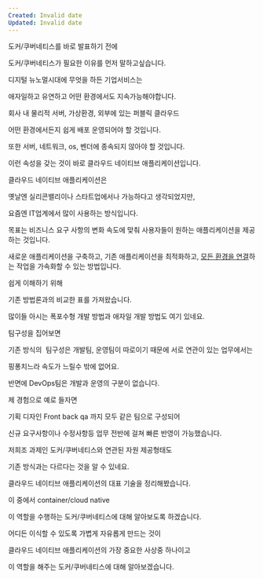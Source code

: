 ```yaml
---
Created: Invalid date
Updated: Invalid date
---
```

도커/쿠버네티스를 바로 발표하기 전에

도커/쿠버네티스가 필요한 이유를 먼저 말하고싶습니다.

디지털 뉴노멀시대에 무엇을 하든 기업서비스는

애자일하고 유연하고 어떤 환경에서도 지속가능해야합니다.

회사 내 물리적 서버, 가상환경, 외부에 있는 퍼블릭 클라우드

어떤 환경에서든지 쉽게 배포 운영되어야 할 것입니다.

또한 서버, 네트워크, os, 벤더에 종속되지 않아야 할 것입니다.

이런 속성을 갖는 것이 바로 클라우드 네이티브 애플리케이션입니다.

클라우드 네이티브 애플리케이션은

옛날엔 실리콘밸리이나 스타트업에서나 가능하다고 생각되었지만,

요즘엔 IT업계에서 많이 사용하는 방식입니다.

목표는 비즈니스 요구 사항의 변화 속도에 맞춰 사용자들이 원하는 애플리케이션을 제공하는 것입니다.

새로운 애플리케이션을 구축하고, 기존 애플리케이션을 최적화하고, [모든 환경을 연결](https://www.redhat.com/ko/topics/integration)하는 작업을 가속화할 수 있는 방법입니다.

쉽게 이해하기 위해

기존 방법론과의 비교한 표를 가져왔습니다.

많이들 아시는 폭포수형 개발 방법과 애자일 개발 방법도 여기 있네요.

팀구성을 집어보면

기존 방식의  팀구성은 개발팀, 운영팀이 따로이기 때문에 서로 연관이 있는 업무에서는

핑퐁치느라 속도가 느릴수 밖에 없어요.

반면에 DevOps팀은 개발과 운영의 구분이 없습니다.

제 경험으로 예로 들자면

기획 디자인 Front back qa 까지 모두 같은 팀으로 구성되어

신규 요구사항이나 수정사항등 업무 전반에 걸쳐 빠른 반영이 가능했습니다.

저희조 과제인 도커/쿠버네티스와 연관된 자원 제공형태도

기존 방식과는 다르다는 것을 알 수 있네요.

클라우드 네이티브 애플리케이션의 대표 기술을 정리해봤습니다.

이 중에서 container/cloud native

이 역할을 수행하는 도커/쿠버네티스에 대해 알아보도록 하겠습니다.

어디든 이식할 수 있도록 가볍게 자유롭게 만드는 것이

클라우드 네이티브 애플리케이션의 가장 중요한 사상중 하나이고

이 역할을 해주는 도커/쿠버네티스에 대해 알아보겠습니다.